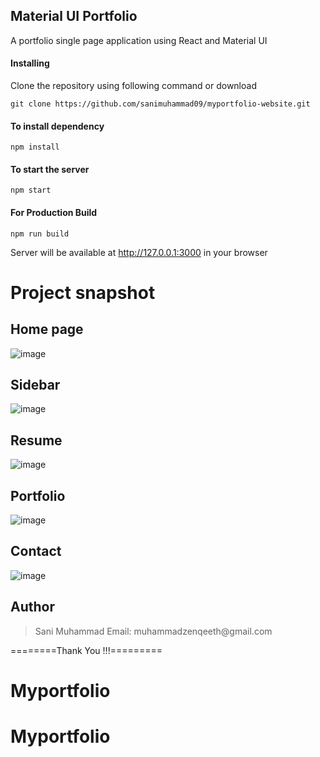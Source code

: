 ## Material UI Portfolio

A portfolio single page application using React and Material UI

#### Installing

Clone the repository using following command or download

```
git clone https://github.com/sanimuhammad09/myportfolio-website.git
```

#### To install dependency

```
npm install
```

#### To start the server

```
npm start
```

#### For Production Build

```
npm run build
```

Server will be available at http://127.0.0.1:3000 in your browser

# Project snapshot

## Home page

![image](https://user-images.githubusercontent.com/19981097/86140838-218ec980-bb13-11ea-87c5-504d68c8d2a4.png)

## Sidebar

![image](https://user-images.githubusercontent.com/19981097/86140963-4aaf5a00-bb13-11ea-854e-012077dd6101.png)

## Resume

![image](https://user-images.githubusercontent.com/19981097/86141072-6fa3cd00-bb13-11ea-98d4-459d59af8a15.png)

## Portfolio

![image](https://user-images.githubusercontent.com/19981097/86141235-9f52d500-bb13-11ea-9d7b-44b982a6fd3f.png)

## Contact

![image](https://user-images.githubusercontent.com/19981097/86141330-bf829400-bb13-11ea-9070-ecd62027078f.png)

## Author

<blockquote>
Sani Muhammad
Email: muhammadzenqeeth@gmail.com
</blockquote>

========Thank You !!!=========
# Myportfolio
# Myportfolio
